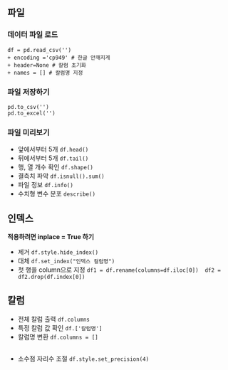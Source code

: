 ## 파일
### 데이터 파일 로드
```
df = pd.read_csv('') 
+ encoding ='cp949' # 한글 안깨지게
+ header=None # 칼럼 초기화
+ names = [] # 칼럼명 지정
```
### 파일 저장하기
``` 
pd.to_csv('')
pd.to_excel('')
```
### 파일 미리보기
- 앞에서부터 5개 ``` df.head() ```
- 뒤에서부터 5개 ``` df.tail() ```
- 행, 열 개수 확인 ``` df.shape() ```
- 결측치 파악 ``` df.isnull().sum() ```
- 파일 정보 ``` df.info() ```
- 수치형 변수 분포 ``` describe() ```


## 인덱스 
__적용하려면 inplace = True 하기__
- 제거 ```df.style.hide_index() ```
- 대체 ```df.set_index("인덱스 컬럼명") ```
- 첫 행을 column으로 지정 ``` df1 = df.rename(columns=df.iloc[0])  df2 = df2.drop(df.index[0]) ```

## 칼럼
- 전체 칼럼 출력 ``` df.columns ```
- 특정 칼럼 값 확인 ``` df.['칼럼명'] ```
- 칼럼명 변환 ``` df.columns = [] ```

## 
- 소수점 자리수 조절 ``` df.style.set_precision(4) ```
